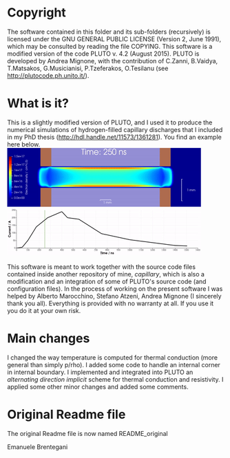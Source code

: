 # Copyright
The software contained in this folder and its sub-folders (recursively) is licensed under the GNU GENERAL PUBLIC LICENSE (Version 2, June 1991), which may be consulted by reading the file COPYING.
This software is a modified version of the code PLUTO v. 4.2 (August 2015). PLUTO is developed by Andrea Mignone, with the contribution of C.Zanni, B.Vaidya, T.Matsakos, G.Musicianisi, P.Tzeferakos, O.Tesilanu (see http://plutocode.ph.unito.it/).
# What is it?
This is a slightly modified version of PLUTO, and I used it to produce the numerical simulations of hydrogen-filled capillary discharges that I included in my PhD thesis (http://hdl.handle.net/11573/1361281). You find an example here below.
![](gif/ne_evolution_withI.gif)

This software is meant to work together with the source code files contained inside another repository of mine, _capillary_, which is also a modification and an integration of some of PLUTO's source code (and configuration files). In the process of working on the present software I was helped by Alberto Marocchino, Stefano Atzeni, Andrea Mignone (I sincerely thank you all).
Everything is provided with no warranty at all. If you use it you do it at your own risk.
# Main changes
I changed the way temperature is computed for thermal conduction (more general than simply p/rho).
I added some code to handle an internal corner in internal boundary.
I implemented and integrated into PLUTO an _alternating direction implicit_ scheme for thermal conduction and resistivity.
I applied some other minor changes and added some comments.
# Original Readme file
The original Readme file is now named README_original

Emanuele Brentegani
